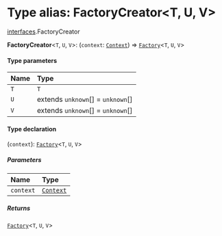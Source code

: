 # Type alias: FactoryCreator\<T, U, V>

[interfaces](/auto-docs/free-layout-editor/modules/interfaces.md).FactoryCreator

**FactoryCreator**<`T`, `U`, `V`>: (`context`: [`Context`](/auto-docs/free-layout-editor/interfaces/interfaces.Context.md)) => [`Factory`](/auto-docs/free-layout-editor/types/interfaces.Factory.md)<`T`, `U`, `V`>

#### Type parameters

| Name | Type |
| :------ | :------ |
| `T` | `T` |
| `U` | extends `unknown`\[] = `unknown`\[] |
| `V` | extends `unknown`\[] = `unknown`\[] |

#### Type declaration

(`context`): [`Factory`](/auto-docs/free-layout-editor/types/interfaces.Factory.md)<`T`, `U`, `V`>

##### Parameters

| Name | Type |
| :------ | :------ |
| `context` | [`Context`](/auto-docs/free-layout-editor/interfaces/interfaces.Context.md) |

##### Returns

[`Factory`](/auto-docs/free-layout-editor/types/interfaces.Factory.md)<`T`, `U`, `V`>
